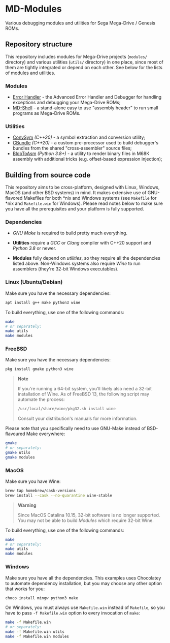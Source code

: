 # MD-Modules

Various debugging modules and utilities for Sega Mega-Drive / Genesis ROMs.

## Repository structure

This repository includes modules for Mega-Drive projects (`modules/` directory) and various utilities (`utils/` directory) in one place, since most of them are tightly integrated or depend on each other. See below for the lists of modules and utilities.

### Modules

* [Error Handler](modules/errorhandler) - the Advanced Error Handler and Debugger for handling exceptions and debugging your Mega-Drive ROMs;
* [MD-Shell](modules/mdshell) - a stand-alone easy to use "assembly header" to run small programs as Mega-Drive ROMs.

### Utilities

* [ConvSym](utils/convsym) _(C++20)_ - a symbol extraction and conversion utility;
* [CBundle](utils/cbundle) _(C++20)_ - a custom pre-processor used to build debugger's bundles from the shared "cross-assembler" source files;
* [BlobToAsm](utils/blobtoasm) _(Python 3.8+)_ - a utility to render binary files in M68K assembly with additional tricks (e.g. offset-based expression injection);

## Building from source code

This repository aims to be cross-platform, designed with Linux, Windows, MacOS (and other BSD systems) in mind. It makes extensive use of GNU-flavored Makefiles for both \*nix and Windows systems (see `Makefile` for \*nix and `Makefile.win` for Windows). Please read notes below to make sure you have all the prerequisites and your platform is fully supported.

### Dependencies

- *GNU Make* is required to build pretty much everything.

- **Utilities** require a *GCC* or *Clang* compiler with C++20 support and *Python 3.8* or newer.

- **Modules** fully depend on *utilities*, so they require all the dependencies listed above. Non-Windows systems also require *Wine* to run assemblers (they're 32-bit Windows executables).

### Linux (Ubuntu/Debian)

Make sure you have the necessary dependencies:

```sh
apt install g++ make python3 wine
```

To build everything, use one of the following commands:

```sh
make
# or separately:
make utils
make modules
```

### FreeBSD

Make sure you have the necessary dependencies:

```sh
pkg install gmake python3 wine
```

> **Note**
>
> If you're running a 64-bit system, you'll likely also need a 32-bit installation of Wine. As of FreeBSD 13, the following script may automate the process:
>
> ```sh
> /usr/local/share/wine/pkg32.sh install wine
> ```
> 
> Consult your distribution's manuals for more information.

Please note that you specifically need to use GNU-Make instead of BSD-flavoured Make everywhere:

```sh
gmake
# or separately:
gmake utils
gmake modules
```

### MacOS

Make sure you have Wine:

```sh
brew tap homebrew/cask-versions
brew install --cask --no-quarantine wine-stable
```

> **Warning**
>
> Since MacOS Catalina 10.15, 32-bit software is no longer supported. You may not be able to build *Modules* which require 32-bit Wine.

To build everything, use one of the following commands:

```sh
make
# or separately:
make utils
make modules
```

### Windows

Make sure you have all the dependencies. This examples uses Chocolatey to automate dependency installation, but you may choose any other option that works for you:

```sh
choco install mingw python3 make
```

On Windows, you must always use `Makefile.win` instead of `Makefile`, so you have to pass `-f Makefile.win` option to every invocation of `make`:

```sh
make -f Makefile.win
# or separately:
make -f Makefile.win utils
make -f Makefile.win modules
```
